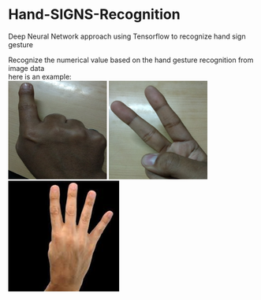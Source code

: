 # Hand-SIGNS-Recognition
Deep Neural Network approach using Tensorflow to recognize hand sign gesture  <br>

Recognize the numerical value based on the hand gesture recognition from image data<br>
here is an example:<br>
<img src="https://github.com/ab-bh/Hand-SIGNS-Recognition/blob/master/1.jpg" alt="1" width="200" height="200"/> <img src="https://github.com/ab-bh/Hand-SIGNS-Recognition/blob/master/2.jpg" alt="2" width= "200" height="200"/> ![SIGN 4](https://github.com/ab-bh/Hand-SIGNS-Recognition/blob/master/4.jpg) <br> 


